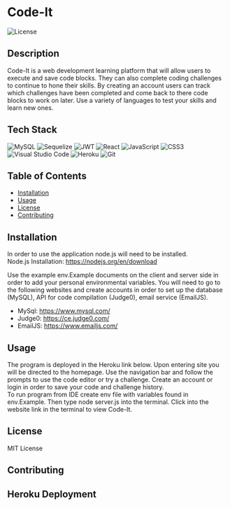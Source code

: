 # Code-It

![License](https://img.shields.io/badge/License-MIT-blue.svg)

## Description

Code-It is a web development learning platform that will allow users to execute and save code blocks. They can also complete coding challenges to continue to hone their skills. By creating an account users can track which challenges have been completed and come back to there code blocks to work on later. Use a variety of languages to test your skills and learn new ones.

## Tech Stack

![MySQL](https://img.shields.io/badge/mysql-4479A1.svg?style=for-the-badge&logo=mysql&logoColor=white)
![Sequelize](https://img.shields.io/badge/Sequelize-52B0E7?style=for-the-badge&logo=Sequelize&logoColor=white)
![JWT](https://img.shields.io/badge/JWT-black?style=for-the-badge&logo=JSON%20web%20tokens)
![React](https://img.shields.io/badge/react-%2320232a.svg?style=for-the-badge&logo=react&logoColor=%2361DAFB)
![JavaScript](https://img.shields.io/badge/javascript-%23323330.svg?style=for-the-badge&logo=javascript&logoColor=%23F7DF1E)
![CSS3](https://img.shields.io/badge/css3-%231572B6.svg?style=for-the-badge&logo=css3&logoColor=white)
![Visual Studio Code](https://img.shields.io/badge/Visual%20Studio%20Code-0078d7.svg?style=for-the-badge&logo=visual-studio-code&logoColor=white)
![Heroku](https://img.shields.io/badge/heroku-%23430098.svg?style=for-the-badge&logo=heroku&logoColor=white)
![Git](https://img.shields.io/badge/git-%23F05033.svg?style=for-the-badge&logo=git&logoColor=white)

## Table of Contents

- [Installation](#installation)
- [Usage](#usage)
- [License](#license)
- [Contributing](#contributing)

## Installation

In order to use the application node.js will need to be installed. <br />
Node.js Installation: https://nodejs.org/en/download

Use the example env.Example documents on the client and server side in order to add your personal environmental variables. You will need to go to the following websites and create accounts in order to set up the database (MySQL), API for code compilation (Judge0), email service (EmailJS).

- MySql: https://www.mysql.com/
- Judge0: https://ce.judge0.com/
- EmailJS: https://www.emailjs.com/

## Usage

The program is deployed in the Heroku link below. Upon entering site you will be directed to the homepage. Use the navigation bar and follow the prompts to use the code editor or try a challenge. Create an account or login in order to save your code and challenge history. <br>
To run program from IDE create env file with variables found in env.Example. Then type node server.js into the terminal. Click into the website link in the terminal to view Code-It.

<!-- Add in images
<img src="./images/Home-page.png" width='550' height='auto'><br>
<img src="./images/signup.png" width='550' height='auto'><br>
<img src="./images/login.png" width='550' height='auto'><br>
<img src="./images/dashboard.png" width='550' height='auto'><br> -->

## License

MIT License

## Contributing

<!-- Link for Editor  -->

## Heroku Deployment

<!-- [Heroku Link]() -->
